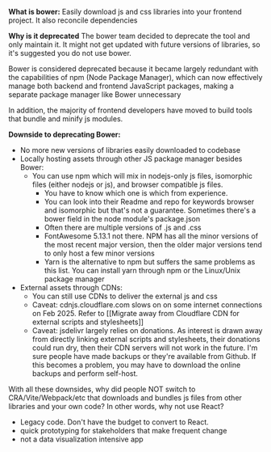 
**What is bower:**
Easily download js and css libraries into your frontend project. It also reconcile dependencies

**Why is it deprecated**
The bower team decided to deprecate the tool and only maintain it. It might not get updated with future versions of libraries, so it's suggested you do not use bower.

Bower is considered deprecated because it became largely redundant with the capabilities of npm (Node Package Manager), which can now effectively manage both backend and frontend JavaScript packages, making a separate package manager like Bower unnecessary

In addition, the majority of frontend developers have moved to build tools that bundle and minify js modules.

**Downside to deprecating Bower:**
- No more new versions of libraries easily downloaded to codebase
- Locally hosting assets through other JS package manager besides Bower:
	- You can use npm which will mix in nodejs-only js files, isomorphic files (either nodejs or js), and browser compatible js files. 
		- You have to know which one is which from experience. 
		- You can look into their Readme and repo for keywords browser and isomorphic but that's not a guarantee. Sometimes there's a bower field in the node module's package.json
		- Often there are multiple versions of .js and .css
		- FontAwesome 5.13.1 not there. NPM has all the minor versions of the most recent major version, then the older major versions tend to only host a few minor versions
		- Yarn is the alternative to npm but suffers the same problems as this list. You can install yarn through npm or the Linux/Unix package manager
- External assets through CDNs:
	- You can still use CDNs to deliver the external js and css
	- Caveat: cdnjs.cloudflare.com slows on on some internet connections on Feb 2025. Refer to [[Migrate away from Cloudflare CDN for external scripts and stylesheets]]
	- Caveat: jsdelivr largely relies on donations. As interest is drawn away from directly linking external scripts and stylesheets, their donations could run dry, then their CDN servers will not work in the future. I'm sure people have made backups or they're available from Github. If this becomes a problem, you may have to download the online backups and perform self-host.

With all these downsides, why did people NOT switch to CRA/Vite/Webpack/etc that downloads and bundles js files from other libraries and your own code? In other words, why not use React?
- Legacy code. Don't have the budget to convert to React.
- quick prototyping for stakeholders that make frequent change
- not a data visualization intensive app